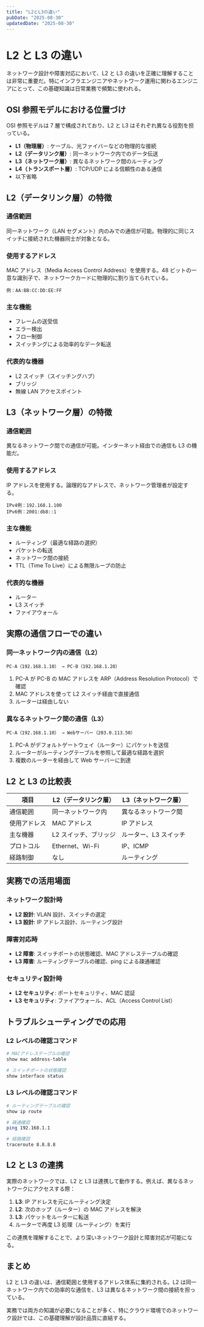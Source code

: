 ```yaml
---
title: "L2とL3の違い"
pubDate: "2025-08-30"
updatedDate: "2025-08-30"
---
```


# L2 と L3 の違い

ネットワーク設計や障害対応において、L2 と L3 の違いを正確に理解することは非常に重要だ。特にインフラエンジニアやネットワーク運用に関わるエンジニアにとって、この基礎知識は日常業務で頻繁に使われる。

## OSI 参照モデルにおける位置づけ

OSI 参照モデルは 7 層で構成されており、L2 と L3 はそれぞれ異なる役割を担っている。

- **L1（物理層）**: ケーブル、光ファイバーなどの物理的な接続
- **L2（データリンク層）**: 同一ネットワーク内でのデータ伝送
- **L3（ネットワーク層）**: 異なるネットワーク間のルーティング
- **L4（トランスポート層）**: TCP/UDP による信頼性のある通信
- 以下省略

## L2（データリンク層）の特徴

### 通信範囲

同一ネットワーク（LAN セグメント）内のみでの通信が可能。物理的に同じスイッチに接続された機器同士が対象となる。

### 使用するアドレス

MAC アドレス（Media Access Control Address）を使用する。48 ビットの一意な識別子で、ネットワークカードに物理的に割り当てられている。

```text
例：AA:BB:CC:DD:EE:FF

```

### 主な機能

- フレームの送受信
- エラー検出
- フロー制御
- スイッチングによる効率的なデータ転送

### 代表的な機器

- L2 スイッチ（スイッチングハブ）
- ブリッジ
- 無線 LAN アクセスポイント

## L3（ネットワーク層）の特徴

### 通信範囲

異なるネットワーク間での通信が可能。インターネット経由での通信も L3 の機能だ。

### 使用するアドレス

IP アドレスを使用する。論理的なアドレスで、ネットワーク管理者が設定する。

```plain text
IPv4例：192.168.1.100
IPv6例：2001:db8::1

```

### 主な機能

- ルーティング（最適な経路の選択）
- パケットの転送
- ネットワーク間の接続
- TTL（Time To Live）による無限ループの防止

### 代表的な機器

- ルーター
- L3 スイッチ
- ファイアウォール

## 実際の通信フローでの違い

### 同一ネットワーク内の通信（L2）

```plain text
PC-A（192.168.1.10） → PC-B（192.168.1.20）

```

1. PC-A が PC-B の MAC アドレスを ARP（Address Resolution Protocol）で確認
2. MAC アドレスを使って L2 スイッチ経由で直接通信
3. ルーターは経由しない

### 異なるネットワーク間の通信（L3）

```plain text
PC-A（192.168.1.10） → Webサーバー（203.0.113.50）

```

1. PC-A がデフォルトゲートウェイ（ルーター）にパケットを送信
2. ルーターがルーティングテーブルを参照して最適な経路を選択
3. 複数のルーターを経由して Web サーバーに到達

## L2 と L3 の比較表

| 項目         | L2（データリンク層）  | L3（ネットワーク層）  |
| ------------ | --------------------- | --------------------- |
| 通信範囲     | 同一ネットワーク内    | 異なるネットワーク間  |
| 使用アドレス | MAC アドレス          | IP アドレス           |
| 主な機器     | L2 スイッチ、ブリッジ | ルーター、L3 スイッチ |
| プロトコル   | Ethernet、Wi-Fi       | IP、ICMP              |
| 経路制御     | なし                  | ルーティング          |

## 実務での活用場面

### ネットワーク設計時

- **L2 設計**: VLAN 設計、スイッチの選定
- **L3 設計**: IP アドレス設計、ルーティング設計

### 障害対応時

- **L2 障害**: スイッチポートの状態確認、MAC アドレステーブルの確認
- **L3 障害**: ルーティングテーブルの確認、ping による疎通確認

### セキュリティ設計時

- **L2 セキュリティ**: ポートセキュリティ、MAC 認証
- **L3 セキュリティ**: ファイアウォール、ACL（Access Control List）

## トラブルシューティングでの応用

### L2 レベルの確認コマンド

```bash
# MACアドレステーブルの確認
show mac address-table

# スイッチポートの状態確認
show interface status

```

### L3 レベルの確認コマンド

```bash
# ルーティングテーブルの確認
show ip route

# 疎通確認
ping 192.168.1.1

# 経路確認
traceroute 8.8.8.8

```

## L2 と L3 の連携

実際のネットワークでは、L2 と L3 は連携して動作する。例えば、異なるネットワークにアクセスする際：

1. **L3**: IP アドレスを元にルーティング決定
2. **L2**: 次のホップ（ルーター）の MAC アドレスを解決
3. **L3**: パケットをルーターに転送
4. ルーターで再度 L3 処理（ルーティング）を実行

この連携を理解することで、より深いネットワーク設計と障害対応が可能になる。

## まとめ

L2 と L3 の違いは、通信範囲と使用するアドレス体系に集約される。L2 は同一ネットワーク内での効率的な通信を、L3 は異なるネットワーク間の接続を担っている。

実務では両方の知識が必要になることが多く、特にクラウド環境でのネットワーク設計では、この基礎理解が設計品質に直結する。
